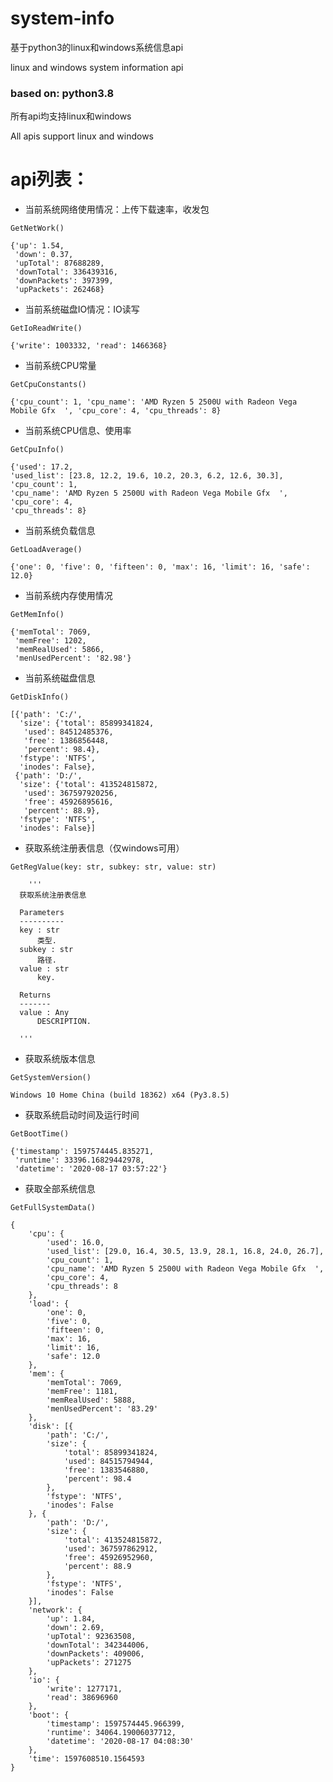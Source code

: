 # system-info
基于python3的linux和windows系统信息api

linux and windows system information api

### based on: python3.8

所有api均支持linux和windows

All apis support linux and windows

# api列表：

- 当前系统网络使用情况：上传下载速率，收发包
```
GetNetWork()
```
```
{'up': 1.54,
 'down': 0.37,
 'upTotal': 87688289,
 'downTotal': 336439316,
 'downPackets': 397399,
 'upPackets': 262468}
```
 
- 当前系统磁盘IO情况：IO读写
```
GetIoReadWrite()
```
```
{'write': 1003332, 'read': 1466368}
```

- 当前系统CPU常量
```
GetCpuConstants()
```
```
{'cpu_count': 1, 'cpu_name': 'AMD Ryzen 5 2500U with Radeon Vega Mobile Gfx  ', 'cpu_core': 4, 'cpu_threads': 8}
```

- 当前系统CPU信息、使用率
```
GetCpuInfo()
```
```
{'used': 17.2,
'used_list': [23.8, 12.2, 19.6, 10.2, 20.3, 6.2, 12.6, 30.3],
'cpu_count': 1,
'cpu_name': 'AMD Ryzen 5 2500U with Radeon Vega Mobile Gfx  ',
'cpu_core': 4,
'cpu_threads': 8}
```

- 当前系统负载信息
```
GetLoadAverage()
```
```
{'one': 0, 'five': 0, 'fifteen': 0, 'max': 16, 'limit': 16, 'safe': 12.0}
```

- 当前系统内存使用情况
```
GetMemInfo()
```
```
{'memTotal': 7069,
 'memFree': 1202,
 'memRealUsed': 5866,
 'menUsedPercent': '82.98'}
```

- 当前系统磁盘信息
```
GetDiskInfo()
```
```
[{'path': 'C:/',
  'size': {'total': 85899341824,
   'used': 84512485376,
   'free': 1386856448,
   'percent': 98.4},
  'fstype': 'NTFS',
  'inodes': False},
 {'path': 'D:/',
  'size': {'total': 413524815872,
   'used': 367597920256,
   'free': 45926895616,
   'percent': 88.9},
  'fstype': 'NTFS',
  'inodes': False}]
```

  
- 获取系统注册表信息（仅windows可用）
```
GetRegValue(key: str, subkey: str, value: str)
```
```
    '''
  获取系统注册表信息

  Parameters
  ----------
  key : str
      类型.
  subkey : str
      路径.
  value : str
      key.

  Returns
  -------
  value : Any
      DESCRIPTION.

  '''
  ```

- 获取系统版本信息
```
GetSystemVersion()
```
```
Windows 10 Home China (build 18362) x64 (Py3.8.5)
```

- 获取系统启动时间及运行时间
```
GetBootTime()
```
```
{'timestamp': 1597574445.835271,
 'runtime': 33396.16829442978,
 'datetime': '2020-08-17 03:57:22'}
```

- 获取全部系统信息
```
GetFullSystemData()
```
```
{
	'cpu': {
		'used': 16.0,
		'used_list': [29.0, 16.4, 30.5, 13.9, 28.1, 16.8, 24.0, 26.7],
		'cpu_count': 1,
		'cpu_name': 'AMD Ryzen 5 2500U with Radeon Vega Mobile Gfx  ',
		'cpu_core': 4,
		'cpu_threads': 8
	},
	'load': {
		'one': 0,
		'five': 0,
		'fifteen': 0,
		'max': 16,
		'limit': 16,
		'safe': 12.0
	},
	'mem': {
		'memTotal': 7069,
		'memFree': 1181,
		'memRealUsed': 5888,
		'menUsedPercent': '83.29'
	},
	'disk': [{
		'path': 'C:/',
		'size': {
			'total': 85899341824,
			'used': 84515794944,
			'free': 1383546880,
			'percent': 98.4
		},
		'fstype': 'NTFS',
		'inodes': False
	}, {
		'path': 'D:/',
		'size': {
			'total': 413524815872,
			'used': 367597862912,
			'free': 45926952960,
			'percent': 88.9
		},
		'fstype': 'NTFS',
		'inodes': False
	}],
	'network': {
		'up': 1.84,
		'down': 2.69,
		'upTotal': 92363508,
		'downTotal': 342344006,
		'downPackets': 409006,
		'upPackets': 271275
	},
	'io': {
		'write': 1277171,
		'read': 38696960
	},
	'boot': {
		'timestamp': 1597574445.966399,
		'runtime': 34064.19006037712,
		'datetime': '2020-08-17 04:08:30'
	},
	'time': 1597608510.1564593
}
```



  
